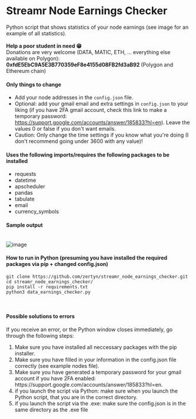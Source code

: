 # Streamr Node Earnings Checker
Python script that shows statistics of your node earnings (see image for an example of all statistics).<br>
<br><b>Help a poor student in need 😁 </b><br>
Donations are very welcome (DATA, MATIC, ETH, ... everything else available on Polygon): <b>0xfdE5EbC9A5E3B770359eF8e4155d08FB2fd3aB92 </b> (Polygon and Ethereum chain)
<br>
<h4><b>Only things to change</b></h4>

- Add your node addresses in the ```config.json``` file.
- Optional: add your gmail email and extra settings in ```config.json``` to your liking (if you have 2FA gmail account, check this link to make a temporary password: https://support.google.com/accounts/answer/185833?hl=en). Leave the values 0 or false if you don't want emails. 
- Caution: Only change the time settings if you know what you're doing (I don't recommend going under 3600 with any value)! 

<h4><b>Uses the following imports/requires the following packages to be installed</b></h4>

- requests
- datetime
- apscheduler
- pandas
- tabulate
- email
- currency_symbols


<h4><b>Sample output</b> <br><br></h4>

![image](https://user-images.githubusercontent.com/38588045/157060314-01209893-eb85-4777-bd06-0ae5802643a4.png)


<h4><b>How to run in Python (presuming you have installed the required packages via pip + changed config.json) </b></h4>

```
git clone https://github.com/zertyn/streamr_node_earnings_checker.git
cd streamr_node_earnings_checker/
pip install -r requirements.txt
python3 data_earnings_checker.py
```

<br>
<h4> Possible solutions to errors </h4>
If you receive an error, or the Python window closes immediately, go through the following steps:

<ol>
  <li>Make sure you have installed all neccessary packages with the pip installer.</li>
  <li>Make sure you have filled in your information in the config.json file correctly (see example nodes file).</li>
  <li>Make sure you have generated a temporary password for your gmail account if you have 2FA enabled: https://support.google.com/accounts/answer/185833?hl=en.</li>
  <li>if you launch the script via Python: make sure when you launch the Python script, that you are in the correct directory.</li>
  <li>if you launch the script via the .exe: make sure the config.json is in the same directory as the .exe file </li>
</ol>
